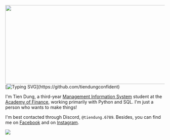 <img height="250" width = "1200" align="left" src="https://i.pinimg.com/736x/ea/1d/97/ea1d9797c9bf3dda7a23b238e5e4b364.jpg"></a>

[![Typing SVG](https://readme-typing-svg.herokuapp.com?font=Nanum+Gothic+Coding&pause=1000&color=FF0000&background=FFFFFF00&width=435&lines=Hi+there%2C+I'm+Tien+Dung.;Hi+there%2C+I'm+tiendung.6789.;You+can+call+me+Demi.)](https://github.com/tiendungconfident)

I'm Tien Dung, a third-year [Management Information System](https://www.facebook.com/lcdhtttkt.hvtc) student at the [Academy of Finance](https://www.facebook.com/aof.fanpage), working primarily with Python and SQL. I'm just a person who wants to make things!

I'm best contacted through Discord, `@tiendung.6789`. Besides, you can find me on [Facebook](https://www.facebook.com/tiendungconfident/) and on [Instagram](https://www.instagram.com/tiendung.6789/).

<img align="left" src="https://github-readme-stats.vercel.app/api/top-langs/?username=tiendungconfident&layout=compact&card_width=250&hide_border=true&theme=dracula"/>